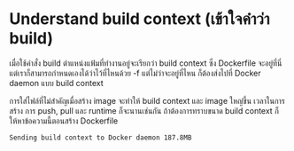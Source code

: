 # Understand build context (เข้าใจคำว่า build)
เมื่อใช้คำสั่ง build ตำแหน่งแฟ้มที่ทำงานอยู่จะเรียกว่า build context ซึ่ง Dockerfile จะอยู่ที่นี่ แต่เราก็สามารถกำหนดเองได้ว่าไว้ที่ไหนด้วย -f
แต่ไม่ว่าจะอยู่ที่ไหน ก็ต้องส่งไปที่ Docker daemon แบบ build context

การใส่ไฟล์ที่ไม่สำคัญเมื่อสร้าง image จะทำให้ build context และ image ใหญ่ขึ้น เวลาในการสร้าง การ push, pull และ runtime ก็จะนานเช่นกัน ถ้าต้องการทราบขนาด build context ก็ให้หาข้อความนี้ตอนสร้าง Dockerfile

```bash
Sending build context to Docker daemon 187.8MB
```